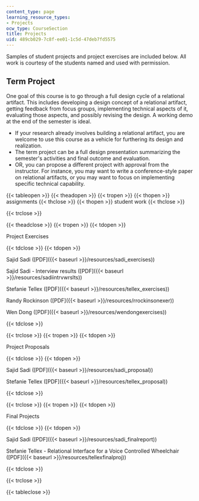 ```yaml
---
content_type: page
learning_resource_types:
- Projects
ocw_type: CourseSection
title: Projects
uid: 489cb029-7c8f-ee01-1c5d-47deb7fd5575
---
```


Samples of student projects and project exercises are included below. All work is courtesy of the students named and used with permission.

Term Project
------------

One goal of this course is to go through a full design cycle of a relational artifact. This includes developing a design concept of a relational artifact, getting feedback from focus groups, implementing technical aspects of it, evaluating those aspects, and possibly revising the design. A working demo at the end of the semester is ideal.

*   If your research already involves building a relational artifact, you are welcome to use this course as a vehicle for furthering its design and realization.
*   The term project can be a full design presentation summarizing the semester's activities and final outcome and evaluation.
*   OR, you can propose a different project with approval from the instructor. For instance, you may want to write a conference-style paper on relational artifacts, or you may want to focus on implementing specific technical capability.

{{< tableopen >}}
{{< theadopen >}}
{{< tropen >}}
{{< thopen >}}
assignments
{{< thclose >}}
{{< thopen >}}
student work
{{< thclose >}}

{{< trclose >}}

{{< theadclose >}}
{{< tropen >}}
{{< tdopen >}}


Project Exercises


{{< tdclose >}}
{{< tdopen >}}


Sajid Sadi ([PDF]({{< baseurl >}}/resources/sadi_exercises))

Sajid Sadi - Interview results ([PDF]({{< baseurl >}}/resources/sadiintrvwrslts))

Stefanie Tellex ([PDF]({{< baseurl >}}/resources/tellex_exercises))

Randy Rockinson ([PDF]({{< baseurl >}}/resources/rrockinsonexer))

Wen Dong ([PDF]({{< baseurl >}}/resources/wendongexercises))


{{< tdclose >}}

{{< trclose >}}
{{< tropen >}}
{{< tdopen >}}


Project Proposals


{{< tdclose >}}
{{< tdopen >}}


Sajid Sadi ([PDF]({{< baseurl >}}/resources/sadi_proposal))

Stefanie Tellex ([PDF]({{< baseurl >}}/resources/tellex_proposal))


{{< tdclose >}}

{{< trclose >}}
{{< tropen >}}
{{< tdopen >}}


Final Projects


{{< tdclose >}}
{{< tdopen >}}


Sajid Sadi ([PDF]({{< baseurl >}}/resources/sadi_finalreport))

Stefanie Tellex - Relational Interface for a Voice Controlled Wheelchair ([PDF]({{< baseurl >}}/resources/tellexfinalproj))


{{< tdclose >}}

{{< trclose >}}

{{< tableclose >}}